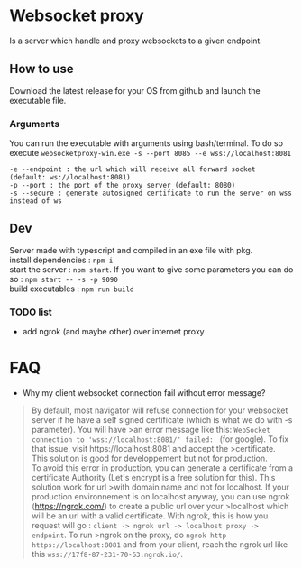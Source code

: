 # Websocket proxy
Is a server which handle and proxy websockets to a given endpoint.

## How to use
Download the latest release for your OS from github and launch the executable file.

### Arguments
You can run the executable with arguments using bash/terminal. To do so execute `websocketproxy-win.exe -s --port 8085 --e wss://localhost:8081`
```
-e --endpoint : the url which will receive all forward socket (default: ws://localhost:8081)
-p --port : the port of the proxy server (default: 8080)
-s --secure : generate autosigned certificate to run the server on wss instead of ws
```

## Dev
Server made with typescript and compiled in an exe file with pkg.  
install dependencies : `npm i`  
start the server : `npm start`. If you want to give some parameters you can do so : `npm start -- -s -p 9090`  
build executables : `npm run build`

### TODO list
- add ngrok (and maybe other) over internet proxy

# FAQ
- Why my client websocket connection fail without error message?  
>By default, most navigator will refuse connection for your websocket server if he have a self signed certificate (which is what we do with -s parameter). You will have >an error message like this: `WebSocket connection to 'wss://localhost:8081/' failed: ` (for google). To fix that issue, visit https://localhost:8081 and accept the >certificate. This solution is good for developpement but not for production.  
>To avoid this error in production, you can generate a certificate from a certificate Authority (Let's encrypt is a free solution for this). This solution work for url >with domain name and not for localhost. If your production environnement is on localhost anyway, you can use ngrok (https://ngrok.com/) to create a public url over your >localhost which will be an url with a valid certificate. With ngrok, this is how you request will go : `client -> ngrok url -> localhost proxy -> endpoint`. To run >ngrok on the proxy, do `ngrok http https://localhost:8081` and from your client, reach the ngrok url like this `wss://17f8-87-231-70-63.ngrok.io/`.
